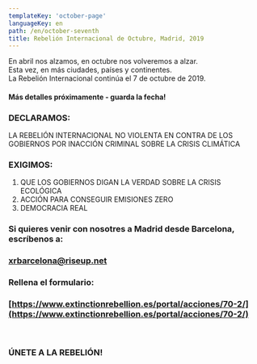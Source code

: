 ```yaml
---
templateKey: 'october-page'
languageKey: en
path: /en/october-seventh
title: Rebelión Internacional de Octubre, Madrid, 2019
---
```

  
En abril nos alzamos, en octubre nos volveremos a alzar.  
Esta vez, en más ciudades, países y continentes.   
La Rebelión Internacional continúa el 7 de octubre de 2019. 


#### Más detalles próximamente - guarda la fecha!  
  
### DECLARAMOS:  
LA REBELIÓN INTERNACIONAL NO VIOLENTA EN CONTRA DE LOS GOBIERNOS POR INACCIÓN CRIMINAL SOBRE LA CRISIS CLIMÁTICA 
  
### EXIGIMOS:
1) QUE LOS GOBIERNOS DIGAN LA VERDAD SOBRE LA CRISIS ECOLÓGICA  
2) ACCIÓN PARA CONSEGUIR EMISIONES ZERO  
3) DEMOCRACIA REAL  

  
### Si quieres venir con nosotres a Madrid desde Barcelona, escríbenos a:  
### [xrbarcelona@riseup.net](mailto:xrbarcelona@riseup.net)
### Rellena el formulario: 
### [https://www.extinctionrebellion.es/portal/acciones/70-2/](https://www.extinctionrebellion.es/portal/acciones/70-2/)
  
&nbsp;
  
### ÚNETE A LA REBELIÓN!
